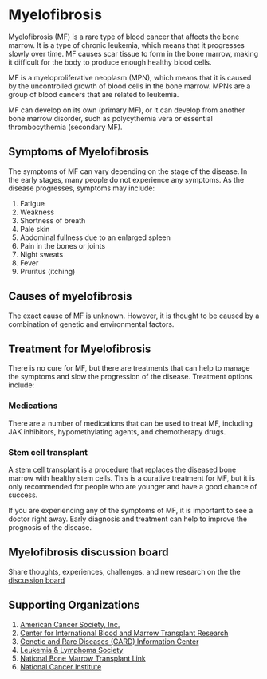 # Myelofibrosis

Myelofibrosis (MF) is a rare type of blood cancer that affects the bone marrow. It is a type of chronic leukemia, which means that it progresses slowly over time. MF causes scar tissue to form in the bone marrow, making it difficult for the body to produce enough healthy blood cells.

MF is a myeloproliferative neoplasm (MPN), which means that it is caused by the uncontrolled growth of blood cells in the bone marrow. MPNs are a group of blood cancers that are related to leukemia.

MF can develop on its own (primary MF), or it can develop from another bone marrow disorder, such as polycythemia vera or essential thrombocythemia (secondary MF).

## Symptoms of Myelofibrosis

The symptoms of MF can vary depending on the stage of the disease. In the early stages, many people do not experience any symptoms. As the disease progresses, symptoms may include:

1. Fatigue
2. Weakness
3. Shortness of breath
4. Pale skin
5. Abdominal fullness due to an enlarged spleen
6. Pain in the bones or joints
7. Night sweats
8. Fever
9. Pruritus (itching)
    
## Causes of myelofibrosis

The exact cause of MF is unknown. However, it is thought to be caused by a combination of genetic and environmental factors.

## Treatment for Myelofibrosis

There is no cure for MF, but there are treatments that can help to manage the symptoms and slow the progression of the disease. Treatment options include:

### Medications
There are a number of medications that can be used to treat MF, including JAK inhibitors, hypomethylating agents, and chemotherapy drugs.
### Stem cell transplant
A stem cell transplant is a procedure that replaces the diseased bone marrow with healthy stem cells. This is a curative treatment for MF, but it is only recommended for people who are younger and have a good chance of success.

If you are experiencing any of the symptoms of MF, it is important to see a doctor right away. Early diagnosis and treatment can help to improve the prognosis of the disease.

## Myelofibrosis discussion board
Share thoughts, experiences, challenges, and new research on the the [discussion board](https://github.com/myelofibrosis/myelofibrosis/discussions)


## Supporting Organizations
1. [American Cancer Society, Inc.](http://www.cancer.org)
2. [Center for International Blood and Marrow Transplant Research](http://www.cibmtr.org/)
3. [Genetic and Rare Diseases (GARD) Information Center](http://rarediseases.info.nih.gov/GARD/)
4. [Leukemia & Lymphoma Society](http://www.LLS.org)
5. [National Bone Marrow Transplant Link](http://www.nbmtlink.org)
6. [National Cancer Institute](http://www.cancer.gov)
